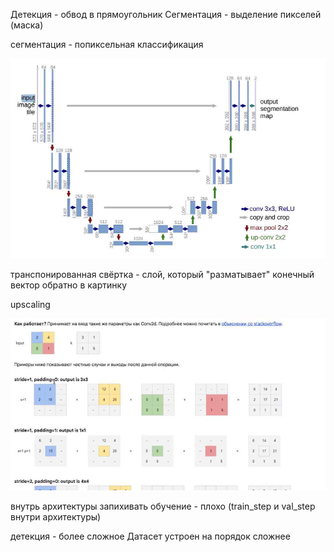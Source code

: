 Детекция - обвод в прямоугольник
Сегментация - выделение пикселей (маска)

сегментация - попиксельная классификация

![](./Materials/Sem5-1761226307229.jpeg)

транспонированная свёртка - слой, который "разматывает" конечный вектор обратно в картинку

upscaling

![](./Materials/Sem5-1761226406619.jpeg)

внутрь архитектуры запихивать обучение - плохо
(train_step и val_step внутри архитектуры)

детекция - более сложное
Датасет устроен на порядок сложнее

